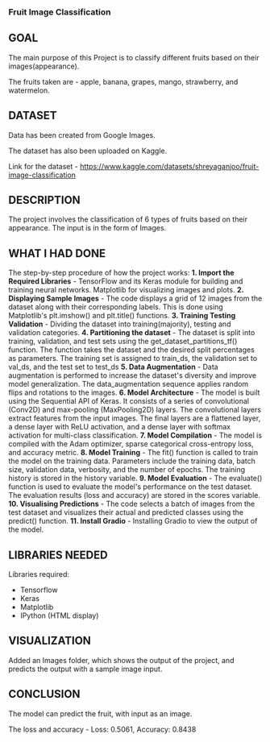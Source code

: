 ### Fruit Image Classification

## GOAL

The main purpose of this Project is to classify different fruits based on their images(appearance).

The fruits taken are - apple, banana, grapes, mango, strawberry, and watermelon. 

## DATASET

Data has been created from Google Images.

The dataset has also been uploaded on Kaggle. 

Link for the dataset - https://www.kaggle.com/datasets/shreyaganjoo/fruit-image-classification

## DESCRIPTION

The project involves the classification of 6 types of fruits based on their appearance. The input is in the form of Images. 

## WHAT I HAD DONE

The step-by-step procedure of how the project works:
**1. Import the Required Libraries** - TensorFlow and its Keras module for building and training neural networks.  Matplotlib for visualizing images and plots.
**2. Displaying Sample Images** - The code displays a grid of 12 images from the dataset along with their corresponding labels. This is done using Matplotlib's plt.imshow() and plt.title() functions.
**3. Training Testing Validation** - Dividing the dataset into training(majority), testing and validation categories.
**4. Partitioning the dataset** -  The dataset is split into training, validation, and test sets using the get_dataset_partitions_tf() function. The function takes the dataset and the desired split percentages as parameters. The training set is assigned to train_ds, the validation set to val_ds, and the test set to test_ds
**5. Data Augmentation** - Data augmentation is performed to increase the dataset's diversity and improve model generalization. The data_augmentation sequence applies random flips and rotations to the images.
**6. Model Architecture** - The model is built using the Sequential API of Keras. It consists of a series of convolutional (Conv2D) and max-pooling (MaxPooling2D) layers. The convolutional layers extract features from the input images. The final layers are a flattened layer, a dense layer with ReLU activation, and a dense layer with softmax activation for multi-class classification.
**7. Model Compilation** - The model is compiled with the Adam optimizer, sparse categorical cross-entropy loss, and accuracy metric.
**8. Model Training** - The fit() function is called to train the model on the training data. Parameters include the training data, batch size, validation data, verbosity, and the number of epochs. The training history is stored in the history variable.
**9. Model Evaluation** - The evaluate() function is used to evaluate the model's performance on the test dataset. The evaluation results (loss and accuracy) are stored in the scores variable.
**10. Visualising Predictions** - The code selects a batch of images from the test dataset and visualizes their actual and predicted classes using the predict() function.
**11. Install Gradio** - Installing Gradio to view the output of the model. 

## LIBRARIES NEEDED

Libraries required:
* Tensorflow
* Keras
* Matplotlib
* IPython (HTML display)


## VISUALIZATION

Added an Images folder, which shows the output of the project, and predicts the output with a sample image input. 

## CONCLUSION
The model can predict the fruit, with input as an image. 

The loss and accuracy - Loss: 0.5061,  Accuracy: 0.8438



